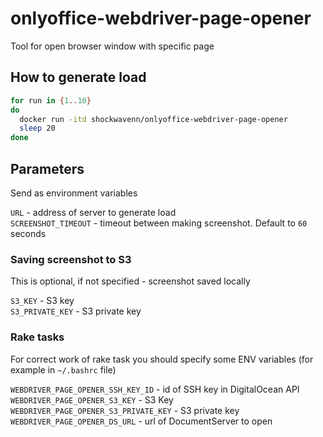 # onlyoffice-webdriver-page-opener

Tool for open browser window with specific page

## How to generate load

```bash
for run in {1..10}
do
  docker run -itd shockwavenn/onlyoffice-webdriver-page-opener
  sleep 20
done
```

## Parameters

Send as environment variables

`URL` - address of server to generate load  
`SCREENSHOT_TIMEOUT` - timeout between making screenshot.
Default to `60` seconds

### Saving screenshot to S3

This is optional, if not specified - screenshot saved locally

`S3_KEY` - S3 key  
`S3_PRIVATE_KEY` - S3 private key

### Rake tasks

For correct work of rake task you should specify 
some ENV variables (for example in `~/.bashrc` file)

`WEBDRIVER_PAGE_OPENER_SSH_KEY_ID` - id of SSH key in DigitalOcean API  
`WEBDRIVER_PAGE_OPENER_S3_KEY` - S3 Key  
`WEBDRIVER_PAGE_OPENER_S3_PRIVATE_KEY` - S3 private key  
`WEBDRIVER_PAGE_OPENER_DS_URL` - url of DocumentServer to open   
